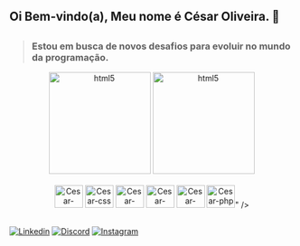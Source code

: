 ## Oi Bem-vindo(a), Meu nome é César Oliveira. 👋
##

>### Estou em busca de novos desafios para evoluir no mundo da programação.

<link rel="stylesheet" href="https://cdn.jsdelivr.net/gh/devicons/devicon@v2.15.1/devicon.min.css">


<div align="center">
         <img height="180em" alt="html5" src="https://github-readme-stats.vercel.app/api?username=CesarOliiveira&theme=midnight-purple" />
         <img height="180em" alt="html5" src="https://github-readme-stats.vercel.app/api/top-langs/?username=CesarOliiveira&layout=compact&langs_count=7&theme=radical&locale=pt-br"/>
</div>




<div align="center" ><br/>
    <img height="40px" width="50px" alt="Cesar-html"src="https://cdn.jsdelivr.net/gh/devicons/devicon/icons/html5/html5-plain.svg" />
    <img  height="40px" width="50px" alt="Cesar-css" src="https://cdn.jsdelivr.net/gh/devicons/devicon/icons/css3/css3-plain.svg" />
    <img height="40px" width="50px" alt="Cesar-javascript" src="https://cdn.jsdelivr.net/gh/devicons/devicon/icons/javascript/javascript-plain.svg" />
    <img  height="40px" width="50px" alt="Cesar-react" src="https://cdn.jsdelivr.net/gh/devicons/devicon/icons/react/react-original.svg"/>
    <img   height="40px" width="50px" alt="Cesar-typescript" src="https://cdn.jsdelivr.net/gh/devicons/devicon/icons/typescript/typescript-plain.svg" />
    <img   height="40px" width="50px" alt="Cesar-php" src="<img src="https://cdn.jsdelivr.net/gh/devicons/devicon/icons/php/php-plain.svg" />" />
</div>

## 

[![Linkedin](https://img.shields.io/badge/LinkedIn-0A66C2.svg?style=for-the-badge&logo=LinkedIn&logoColor=white)](https://www.linkedin.com/in/cesaroliiveira/)
[![Discord](https://img.shields.io/badge/Discord-7289DA?style=for-the-badge&logo=discord&logoColor=white)](https://discord.com/channels/@me/286632997845860364)
[![Instagram](https://img.shields.io/badge/Instagram-E4405F?style=for-the-badge&logo=instagram&logoColor=white)](https://www.instagram.com/_cesaroli)

<!--
**CesarOliiveira/CesarOliiveira** is a ✨ _special_ ✨ repository because its `README.md` (this file) appears on your GitHub profile.

Here are some ideas to get you started:

- 🔭 I’m currently working on ...
- 🌱 I’m currently learning ...
- 👯 I’m looking to collaborate on ...
- 🤔 I’m looking for help with ...
- 💬 Ask me about ...
- 📫 How to reach me: ...
- 😄 Pronouns: ...
- ⚡ Fun fact: ...
-->
